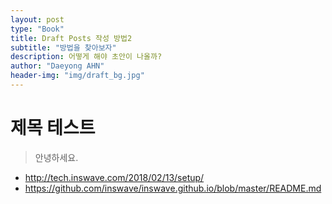 ```yaml
---
layout: post
type: "Book"
title: Draft Posts 작성 방법2
subtitle: "방법을 찾아보자"
description: 어떻게 해야 초안이 나올까?
author: "Daeyong AHN"
header-img: "img/draft_bg.jpg"
---
```


# 제목 테스트
> 안녕하세요.

- http://tech.inswave.com/2018/02/13/setup/
- https://github.com/inswave/inswave.github.io/blob/master/README.md
